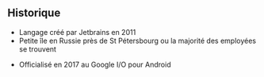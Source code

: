 ## Historique

- Langage créé par Jetbrains en 2011
- Petite île en Russie près de St Pétersbourg ou la majorité des employées se trouvent
<!-- .element: class="fragment" -->
- Officialisé en 2017 au Google I/O pour Android
<!-- .element: class="fragment" -->

